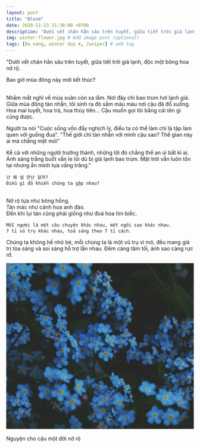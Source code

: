 ```yaml
---
layout: post
title: "Bloom"
date: 2020-11-23 21:30:00 +0700
description: 'Dưới vết chân hằn sâu trên tuyết, giữa tiết trời giá lạnh, độc một bông hoa nở rộ.'
img: winter-flower.jpg # Add image post (optional)
tags: [Da nang, winter day ❄️, Juniper] # add tag
---
```

"Dưới vết chân hằn sâu trên tuyết, giữa tiết trời giá lạnh, độc một bông hoa nở rộ. 

Bao giờ mùa đông này mới kết thúc?

<br>
Nhắm mắt nghĩ về mùa xuân còn xa lắm. Nơi đây chỉ bao trùm hơi lạnh giá. Giữa mùa đông tàn nhẫn, tôi sinh ra đỏ sẫm màu máu nơi cậu đã đổ xuống. Hoa mai tuyết, hoa trà, hoa thủy tiên... Cậu muốn gọi tôi bằng cái tên gì cũng được.

Người ta nói "Cuộc sống vốn đầy nghịch lý, điều ta có thể làm chỉ là tập làm quen với guồng đua". "Thế giới chỉ tàn nhẫn với mình cậu sao? Thế gian này ai mà chẳng mệt mỏi"
<br>

Kể cả với những người trưởng thành, những lời đó chẳng thể an ủi bất kì ai.
<br>
Ánh sáng trắng buốt vẫn le lói dù bị giá lạnh bao trùm. Mặt trời vẫn luôn tồn tại nhưng ẩn mình tựa vầng trăng."
<br>


```
난 왜 널 만난 걸까?
Điều gì đã khiến chúng ta gặp nhau?
```

<br>
Nở rộ tựa như bông hồng.
<br>
Tản mác như cánh hoa anh đào.
<br>
Đến khi lụi tàn cũng phải giống như đoá hoa tím biếc.
<br>

```
Mỗi người là một câu chuyện khác nhau, một ngôi sao khác nhau.
7 tỉ vũ trụ khác nhau, toả sáng theo 7 tỉ cách.
```

Chúng ta không hề nhỏ bé, mỗi chúng ta là một vũ trụ vi mô, đều mang giá trị tỏa sáng và soi sáng hỗ trợ lẫn nhau. Đêm càng tăm tối, ánh sao càng rực rỡ.
<br>

[![Bloom](/assets/img/bloom.jpg#w80, 'Bloom')](https://www.youtube.com/watch?v=ZPNTxmaHEx4&t=0m10s)
<p class="center">
Nguyện cho cậu một đời nở rộ
</p>
